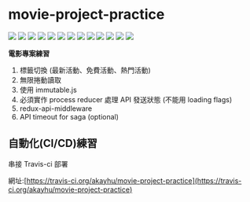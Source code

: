 # movie-project-practice

[![](https://travis-ci.org/akayhu/movie-project-practice.svg?branch=master)](https://travis-ci.org/akayhu/movie-project-practice)
[![](https://img.shields.io/badge/開發環境-CreateReactApp-brightgreen.svg)](https://github.com/facebook/create-react-app)
[![](https://img.shields.io/badge/language-React-brightgreen.svg)](https://reactjs.org)
[![](https://img.shields.io/badge/dependencies-Redux-blue.svg)](https://redux.js.org/)
[![](https://img.shields.io/badge/dependencies-ReactRedux-blue.svg)](https://react-redux.js.org/)
[![](https://img.shields.io/badge/dependencies-ReactRouter-blue.svg)](https://reacttraining.com/react-router/)
[![](https://img.shields.io/badge/dependencies-ReduxApiMiddleware-blue.svg)](https://github.com/agraboso/redux-api-middleware)
[![](https://img.shields.io/badge/dependencies-ReduxImmutable-blue.svg)](https://github.com/gajus/redux-immutable)
[![](https://img.shields.io/badge/dependencies-ReduxSaga-blue.svg)](https://redux-saga.js.org/)
[![](https://img.shields.io/badge/dependencies-PropTypes-blue.svg)](https://github.com/facebook/prop-types)
[![](https://img.shields.io/badge/dependencies-Antd-blue.svg)](https://ant.design/index-cn)
[![](https://img.shields.io/badge/dependencies-StyledComponents-blue.svg)](https://www.styled-components.com/)
[![](https://img.shields.io/badge/dependencies-Moment-blue.svg)](https://momentjs.com/docs/)

**電影專案練習**

1. 標籤切換 (最新活動、免費活動、熱門活動)
2. 無限捲動讀取
3. 使用 immutable.js
4. 必須實作 process reducer 處理 API 發送狀態 (不能用 loading flags)
5. redux-api-middleware
6. API timeout for saga (optional)

## 自動化(CI/CD)練習

串接 Travis-ci 部署

網址:[https://travis-ci.org/akayhu/movie-project-practice](https://travis-ci.org/akayhu/movie-project-practice)